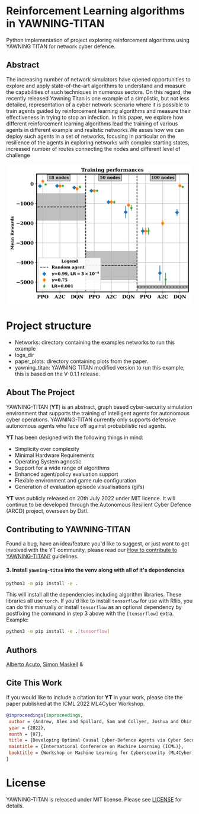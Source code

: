 # Reinforcement Learning algorithms in YAWNING-TITAN
Python implementation of project exploring reinforcement algorithms using YAWNING TITAN for network cyber defence.
## Abstract
The increasing number of network simulators have opened opportunities to explore and apply state-of-the-art algorithms to understand and measure the capabilities of such techniques in numerous sectors. On this regard, the recently released Yawning Titan is one example of a simplistic, but not less detailed, representation of a cyber network scenario where it is possible to train agents guided by reinforcement learning algorithms and measure their effectiveness in trying to stop an infection. In this paper, we explore how different reinforcement learning algorithms lead the training of various agents in different example and realistic networks.We asses how we can deploy such agents in a set of networks, focusing in particular on the resilience of the agents in exploring networks with complex starting states, increased number of routes connecting the nodes and different level of challenge

![alt text](https://github.com/A-acuto/RLYawningTitan/blob/main/figures/exploration_RL_models_nodes_updates_paper_fix.png)

# Project structure
- Networks: directory containing the examples networks to run this example
- logs_dir
- paper_plots: directory containing plots from the paper.
- yawning_titan: YAWNING TITAN modified version to run this example, this is based on the V-0.1.1 release.


## About The Project
YAWNING-TITAN (**YT**) is an abstract, graph based cyber-security simulation environment that supports the training of
intelligent agents for autonomous cyber operations. YAWNING-TITAN currently only supports defensive autonomous agents
who face off against probabilistic red agents.

**YT** has been designed with the following things in mind:
- Simplicity over complexity
- Minimal Hardware Requirements
- Operating System agnostic
- Support for a wide range of algorithms
- Enhanced agent/policy evaluation support
- Flexible environment and game rule configuration
- Generation of evaluation episode visualisations (gifs)

**YT** was publicly released on 20th July 2022 under MIT licence. It will continue to be developed through the Autonomous
Resilient Cyber Defence (ARCD) project, overseen by Dstl.

## Contributing to YAWNING-TITAN
Found a bug, have an idea/feature you'd like to suggest, or just want to get involved with the YT community, please read
our [How to contribute to YAWNING-TITAN?](CONTRIBUTING.md) guidelines.




#### 3. Install `yawning-titan` into the venv along with all of it's dependencies

```bash
python3 -m pip install -e .
```


This will install all the dependencies including algorithm libraries. These libraries
all use `torch`. If you'd like to install `tensorflow` for use with Rllib, you can do this manually
or install `tensorflow` as an optional dependency by postfixing the command in step 3 above with the `[tensorflow]` extra. Example:

```bash
python3 -m pip install -e .[tensorflow]
```

## Authors
[Alberto Acuto](https://www.linkedin.com/in/albeacu/), [Simon Maskell](http://www.simonmaskell.com/) &

## Cite This Work

If you would like to include a citation for **YT** in your work, please cite the paper published at the ICML 2022 ML4Cyber Workshop.
```bibtex
@inproceedings{inproceedings,
 author = {Andrew, Alex and Spillard, Sam and Collyer, Joshua and Dhir, Neil},
 year = {2022},
 month = {07},
 title = {Developing Optimal Causal Cyber-Defence Agents via Cyber Security Simulation},
 maintitle = {International Conference on Machine Learning (ICML)},
 booktitle = {Workshop on Machine Learning for Cybersecurity (ML4Cyber)}
}
```

# License

YAWNING-TITAN is released under MIT license. Please see [LICENSE](LICENSE) for details.
